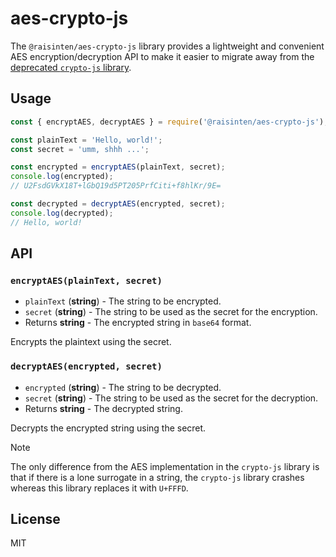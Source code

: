 # aes-crypto-js

The `@raisinten/aes-crypto-js` library provides a lightweight and convenient AES encryption/decryption API to make it easier to migrate away from the [deprecated `crypto-js` library](https://github.com/brix/crypto-js).

## Usage

```js
const { encryptAES, decryptAES } = require('@raisinten/aes-crypto-js');

const plainText = 'Hello, world!';
const secret = 'umm, shhh ...';

const encrypted = encryptAES(plainText, secret);
console.log(encrypted);
// U2FsdGVkX18T+lGbQ19d5PT205PrfCiti+f8hlKr/9E=

const decrypted = decryptAES(encrypted, secret);
console.log(decrypted);
// Hello, world!
```

## API

### `encryptAES(plainText, secret)`

- `plainText` (**string**) - The string to be encrypted.
- `secret` (**string**) - The string to be used as the secret for the encryption.
- Returns **string** - The encrypted string in `base64` format.

Encrypts the plaintext using the secret.

### `decryptAES(encrypted, secret)`

- `encrypted` (**string**) - The string to be decrypted.
- `secret` (**string**) - The string to be used as the secret for the decryption.
- Returns **string** - The decrypted string.

Decrypts the encrypted string using the secret.

> [!NOTE]
> The only difference from the AES implementation in the `crypto-js` library is that if there is a lone surrogate in a string, the `crypto-js` library crashes whereas this library replaces it with `U+FFFD`.

## License

MIT
